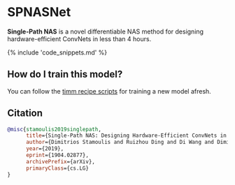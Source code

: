 # SPNASNet

**Single-Path NAS** is a novel differentiable NAS method for designing hardware-efficient ConvNets in less than 4 hours.

{% include 'code_snippets.md' %}

## How do I train this model?

You can follow the [timm recipe scripts](https://rwightman.github.io/pytorch-image-models/scripts/) for training a new model afresh.

## Citation

```BibTeX
@misc{stamoulis2019singlepath,
      title={Single-Path NAS: Designing Hardware-Efficient ConvNets in less than 4 Hours}, 
      author={Dimitrios Stamoulis and Ruizhou Ding and Di Wang and Dimitrios Lymberopoulos and Bodhi Priyantha and Jie Liu and Diana Marculescu},
      year={2019},
      eprint={1904.02877},
      archivePrefix={arXiv},
      primaryClass={cs.LG}
}
```

<!--
Models:
- Name: spnasnet_100
  Metadata:
    FLOPs: 442385600
    Training Data:
    - ImageNet
    Architecture:
    - Average Pooling
    - Batch Normalization
    - Convolution
    - Depthwise Separable Convolution
    - Dropout
    - ReLU
    File Size: 17902337
    Tasks:
    - Image Classification
    ID: spnasnet_100
    Crop Pct: '0.875'
    Image Size: '224'
    Interpolation: bilinear
  Code: https://github.com/rwightman/pytorch-image-models/blob/9a25fdf3ad0414b4d66da443fe60ae0aa14edc84/timm/models/efficientnet.py#L995
  In Collection: SPNASNet
Collections:
- Name: SPNASNet
  Paper:
    title: 'Single-Path NAS: Designing Hardware-Efficient ConvNets in less than 4
      Hours'
    url: https://paperswithcode.com//paper/single-path-nas-designing-hardware-efficient
  type: model-index
Type: model-index
-->
